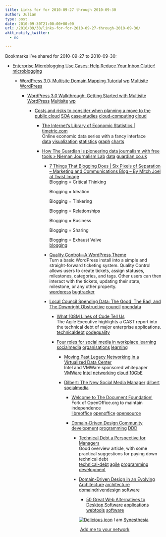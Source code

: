 ```yaml
---
title: Links for for 2010-09-27 through 2010-09-30
author: Julian
type: post
date: 2010-09-30T21:00:00+00:00
url: /2010/09/30/links-for-for-2010-09-27-through-2010-09-30/
aktt_notify_twitter:
  - no

---
```

Bookmarks I&#8217;ve shared for 2010-09-27 to 2010-09-30:

  * [Enterprise Microblogging Use Cases: Help Reduce Your Inbox Clutter!][1] 
    [microblogging][2] </li> 
    
      * [WordPress 3.0: Multisite Domain Mapping Tutorial][3] 
        [wp][4] [Multisite][5] [WordPress][6] </li> 
        
          * [WordPress 3.0 Walkthrough: Getting Started with Multisite][7] 
            [WordPress][6] [Multisite][5] [wp][4] </li> 
            
              * [Costs and risks to consider when planning a move to the public cloud][8] 
                [SOA][9] [case-studies][10] [cloud-computing][11] [cloud][12] </li> 
                
                  * [The Internet&#8217;s Library of Economic Statistics | timetric.com][13]  
                    Online economic data series with a fancy interface  
                    [data][14] [visualization][15] [statistics][16] [graph][17] [charts][18] 
                  * [How The Guardian is pioneering data journalism with free tools &raquo; Nieman Journalism Lab][19] 
                    [data][14] [guardian.co.uk][20] </li> 
                    
                      * [7 Things That Blogging Does | Six Pixels of Separation &#8211; Marketing and Communications Blog &#8211; By Mitch Joel at Twist Image][21]  
                        Blogging = Critical Thinking<br />
  
                        Blogging = Ideation<br />
  
                        Blogging = Tinkering<br />
  
                        Blogging = Relationships<br />
  
                        Blogging = Business<br />
  
                        Blogging = Sharing<br />
  
                        Blogging = Exhaust Valve  
                        [blogging][22] 
                      * [Quality Control&mdash;A WordPress Theme][23]  
                        Turn a basic WordPress install into a simple and straight-forward ticketing system. Quality Control allows users to create tickets, assign statuses, milestones, categories, and tags. Other users can then interact with the tickets, updating their state, milestone, or any other property.  
                        [wordpress][24] [bugtracker][25] 
                      * [Local Council Spending Data: The Good, The Bad, and The Downright Obstructive][26] 
                        [council][27] [opendata][28] </li> 
                        
                          * [What 108M Lines of Code Tell Us][29]  
                            The Agile Executive highlights a CAST report into the technical debt of major enterprise applications.  
                            [technicaldebt][30] [codequality][31] 
                          * [Four roles for social media in workplace learning][32] 
                            [socialmedia][33] [organisations][34] [learning][35] </li> 
                            
                              * [Moving Past Legacy Networking in a Virtualized Data Center][36]  
                                Intel and VMWare sponsored whitepaper  
                                [VMWare][37] [Intel][38] [networking][39] [cloud][12] [10GbE][40] 
                              * [Dilbert: The New Social Media Manager][41] 
                                [dilbert][42] [socialmedia][33] </li> 
                                
                                  * [Welcome to The Document Foundation!][43]  
                                    Fork of OpenOffice.org to maintain independence  
                                    [libreoffice][44] [openoffice][45] [opensource][46] 
                                  * [Domain-Driven Design Community][47] 
                                    [development][48] [programming][49] [DDD][50] </li> 
                                    
                                      * [Technical Debt a Perspective for Managers][51]  
                                        Good overview article, with some practical suggestions for paying down technical debt  
                                        [technical-debt][52] [agile][53] [programming][49] [development][48] 
                                      * [Domain-Driven Design in an Evolving Architecture][54] 
                                        [architecture][55] [domaindrivendesign][56] [software][57] </li> 
                                        
                                          * [50 Great Web Alternatives to Desktop Software][58] 
                                            [applications][59] [webtools][60] [software][57] </li> </ul> 
                                            
                                            <p class="deliciouslink">
                                              <a href="https://del.icio.us/synesthesia" title="See all my bookmarks on del.icio.us"><img src="https://www.synesthesia.co.uk/images/deliciousicon.jpg" alt="Delicious icon" /></a>&nbsp;I am <a href="https://del.icio.us/synesthesia" title="See all my bookmarks on del.icio.us">Synesthesia</a>
                                            </p>
                                            
                                            <p class="deliciouslink">
                                              <a href="https://del.icio.us/network?add=synesthesia" title="Add me to your del.icio.us network"><img src="https://www.synesthesia.co.uk/images/add.gif" alt="" /></a>&nbsp;<a href="https://del.icio.us/network?add=synesthesia" title="Add me to your del.icio.us network">Add me to your network</a>
                                            </p>

 [1]: https://www.elsua.net/2010/09/27/enterprise-microblogging-use-cases-help-reduce-your-inbox-clutter
 [2]: https://delicious.com/synesthesia/microblogging
 [3]: https://ottopress.com/2010/wordpress-3-0-multisite-domain-mapping-tutorial
 [4]: https://delicious.com/synesthesia/wp
 [5]: https://delicious.com/synesthesia/Multisite
 [6]: https://delicious.com/synesthesia/Wordpress
 [7]: https://weblogtoolscollection.com/archives/2010/06/02/wordpress-3-multisite
 [8]: https://blogs.techrepublic.com.com/networking/?p=3405
 [9]: https://delicious.com/https://feeds.delicious.com/v2/rss/synesthesia/SOA
 [10]: https://delicious.com/https://feeds.delicious.com/v2/rss/synesthesia/case-studies
 [11]: https://delicious.com/https://feeds.delicious.com/v2/rss/synesthesia/cloud-computing
 [12]: https://delicious.com/https://feeds.delicious.com/v2/rss/synesthesia/cloud
 [13]: https://timetric.com/
 [14]: https://delicious.com/https://feeds.delicious.com/v2/rss/synesthesia/data
 [15]: https://delicious.com/https://feeds.delicious.com/v2/rss/synesthesia/visualization
 [16]: https://delicious.com/https://feeds.delicious.com/v2/rss/synesthesia/statistics
 [17]: https://delicious.com/https://feeds.delicious.com/v2/rss/synesthesia/graph
 [18]: https://delicious.com/https://feeds.delicious.com/v2/rss/synesthesia/charts
 [19]: https://www.niemanlab.org/2010/08/how-the-guardian-is-pioneering-data-journalism-with-free-tools
 [20]: https://delicious.com/https://feeds.delicious.com/v2/rss/synesthesia/guardian.co.uk
 [21]: https://www.twistimage.com/blog/archives/7-things-that-blogging-does/?utm_source=feedburner
 [22]: https://delicious.com/https://feeds.delicious.com/v2/rss/synesthesia/blogging
 [23]: https://getqualitycontrol.com/
 [24]: https://delicious.com/https://feeds.delicious.com/v2/rss/synesthesia/wordpress
 [25]: https://delicious.com/https://feeds.delicious.com/v2/rss/synesthesia/bugtracker
 [26]: https://www.guardian.co.uk/technology/blog/2010/sep/30/local-government-spending-open-pdf
 [27]: https://delicious.com/https://feeds.delicious.com/v2/rss/synesthesia/council
 [28]: https://delicious.com/https://feeds.delicious.com/v2/rss/synesthesia/opendata
 [29]: https://julianelve.amplify.com/2010/09/29/what-108m-lines-of-code-tell-us
 [30]: https://delicious.com/https://feeds.delicious.com/v2/rss/synesthesia/technicaldebt
 [31]: https://delicious.com/https://feeds.delicious.com/v2/rss/synesthesia/codequality
 [32]: https://clive-shepherd.blogspot.com/2010/09/four-roles-for-social-media-in.html
 [33]: https://delicious.com/https://feeds.delicious.com/v2/rss/synesthesia/socialmedia
 [34]: https://delicious.com/https://feeds.delicious.com/v2/rss/synesthesia/organisations
 [35]: https://delicious.com/https://feeds.delicious.com/v2/rss/synesthesia/learning
 [36]: https://www.readwriteweb.com/cloud/2010/09/weekly-white-paper-moving-past.php?utm_source=feedburner
 [37]: https://delicious.com/https://feeds.delicious.com/v2/rss/synesthesia/VMWare
 [38]: https://delicious.com/https://feeds.delicious.com/v2/rss/synesthesia/Intel
 [39]: https://delicious.com/https://feeds.delicious.com/v2/rss/synesthesia/networking
 [40]: https://delicious.com/https://feeds.delicious.com/v2/rss/synesthesia/10GbE
 [41]: https://www.marketingtechblog.com/blogging/dilbert
 [42]: https://delicious.com/https://feeds.delicious.com/v2/rss/synesthesia/dilbert
 [43]: https://www.documentfoundation.org/
 [44]: https://delicious.com/https://feeds.delicious.com/v2/rss/synesthesia/libreoffice
 [45]: https://delicious.com/https://feeds.delicious.com/v2/rss/synesthesia/openoffice
 [46]: https://delicious.com/https://feeds.delicious.com/v2/rss/synesthesia/opensource
 [47]: https://domaindrivendesign.org/
 [48]: https://delicious.com/https://feeds.delicious.com/v2/rss/synesthesia/development
 [49]: https://delicious.com/https://feeds.delicious.com/v2/rss/synesthesia/programming
 [50]: https://delicious.com/https://feeds.delicious.com/v2/rss/synesthesia/DDD
 [51]: https://www.infoq.com/articles/technical-debt-levison
 [52]: https://delicious.com/https://feeds.delicious.com/v2/rss/synesthesia/technical-debt
 [53]: https://delicious.com/https://feeds.delicious.com/v2/rss/synesthesia/agile
 [54]: https://www.infoq.com/articles/ddd-evolving-architecture
 [55]: https://delicious.com/https://feeds.delicious.com/v2/rss/synesthesia/architecture
 [56]: https://delicious.com/https://feeds.delicious.com/v2/rss/synesthesia/domaindrivendesign
 [57]: https://delicious.com/https://feeds.delicious.com/v2/rss/synesthesia/software
 [58]: https://web.appstorm.net/roundups/50-great-web-alternatives-to-desktop-software
 [59]: https://delicious.com/https://feeds.delicious.com/v2/rss/synesthesia/applications
 [60]: https://delicious.com/https://feeds.delicious.com/v2/rss/synesthesia/webtools